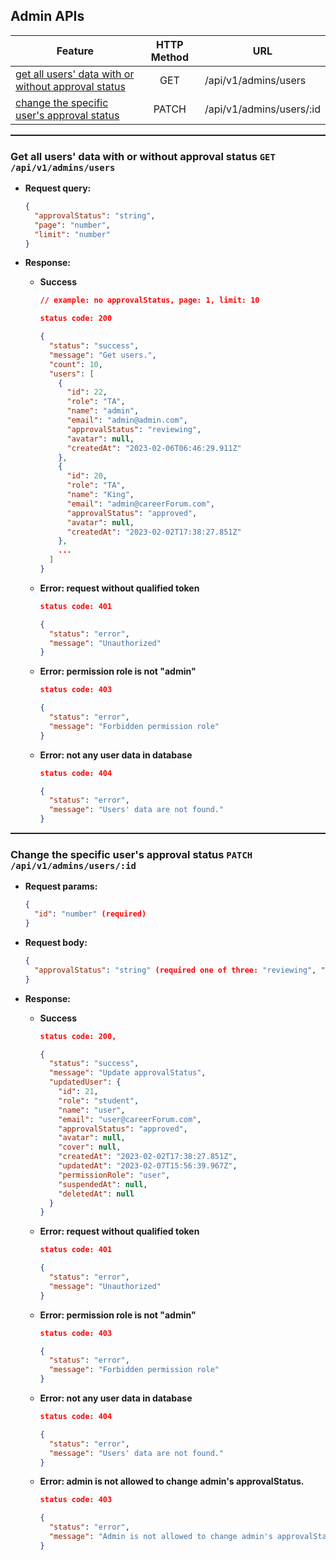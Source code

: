 ## Admin APIs
| Feature | HTTP Method | URL |
| ------- | :-----------: | --- |
| [get all users' data with or without approval status](#get-all-users-data-with-or-without-approval-status-get-apiv1adminsusers) | GET | /api/v1/admins/users |
| [change the specific user's approval status](#change-the-specific-users-approval-status-patch-apiv1adminsusersid) | PATCH | /api/v1/admins/users/:id |

<hr style="width:100%;height:2px;text-align:left">

### Get all users' data with or without approval status `GET /api/v1/admins/users`
  - **Request query:**
    ```json
    {
      "approvalStatus": "string",
      "page": "number",
      "limit": "number"
    }
    ```

  - **Response:**
    - **Success**
      ```json
      // example: no approvalStatus, page: 1, limit: 10

      status code: 200

      {
        "status": "success",
        "message": "Get users.",
        "count": 10,
        "users": [
          {
            "id": 22,
            "role": "TA",
            "name": "admin",
            "email": "admin@admin.com",
            "approvalStatus": "reviewing",
            "avatar": null,
            "createdAt": "2023-02-06T06:46:29.911Z"
          },
          {
            "id": 20,
            "role": "TA",
            "name": "King",
            "email": "admin@careerForum.com",
            "approvalStatus": "approved",
            "avatar": null,
            "createdAt": "2023-02-02T17:38:27.851Z"
          },
          ...
        ]
      }
      ```

    - **Error: request without qualified token**
      ```json
      status code: 401

      {
        "status": "error",
        "message": "Unauthorized"
      }
      ```

    - **Error: permission role is not "admin"**
      ```json
      status code: 403

      {
        "status": "error",
        "message": "Forbidden permission role"
      }
      ```

    - **Error: not any user data in database**
      ```json
      status code: 404

      {
        "status": "error",
        "message": "Users' data are not found."
      }
      ```

<hr style="width:100%;height:2px;text-align:left">

### Change the specific user's approval status `PATCH /api/v1/admins/users/:id`
  - **Request params:**
    ```json
    {
      "id": "number" (required)
    }
    ```

  - **Request body:**
    ```json
    {
      "approvalStatus": "string" (required one of three: "reviewing", "approved", "rejected")
    }
    ```

  - **Response:**
    - **Success**
      ```json
      status code: 200,

      {
        "status": "success",
        "message": "Update approvalStatus",
        "updatedUser": {
          "id": 21,
          "role": "student",
          "name": "user",
          "email": "user@careerForum.com",
          "approvalStatus": "approved",
          "avatar": null,
          "cover": null,
          "createdAt": "2023-02-02T17:38:27.851Z",
          "updatedAt": "2023-02-07T15:56:39.967Z",
          "permissionRole": "user",
          "suspendedAt": null,
          "deletedAt": null
        }
      }
      ```

    - **Error: request without qualified token**
      ```json
      status code: 401

      {
        "status": "error",
        "message": "Unauthorized"
      }
      ```

    - **Error: permission role is not "admin"**
      ```json
      status code: 403

      {
        "status": "error",
        "message": "Forbidden permission role"
      }
      ```

    - **Error: not any user data in database**
      ```json
      status code: 404

      {
        "status": "error",
        "message": "Users' data are not found."
      }
      ```

    - **Error: admin is not allowed to change admin's approvalStatus.**
      ```json
      status code: 403

      {
        "status": "error",
        "message": "Admin is not allowed to change admin's approvalStatus."
      }
      ```

